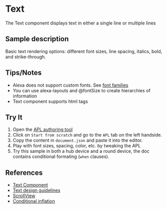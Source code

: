 # Text  

The Text component displays text in either a single line or multiple lines

## Sample description  

Basic text rendering options: different font sizes, line spacing, italics, bold, and strike-through.

## Tips/Notes  

- Alexa does not support custom fonts. See [font families](https://developer.amazon.com/docs/alexa-presentation-language/apl-alexa-styles-package.html#font-family)
- You can use alexa-layouts and @fontSize to create hierarchies of information
- Text component supports html tags

## Try It

1. Open the [APL authoring tool](https://developer.amazon.com/alexa/console/ask/displays)
1. Click on `Start from scratch` and go to the `APL` tab on the left handside.
1. Copy the content in `document.json` and paste it into the editor.
1. Play with font sizes, spacing, color, etc. by tweaking the APL
1. Try this sample in both a hub device and a round device, the doc contains conditional formating (`when` clauses).

## References  

- [Text Component](https://developer.amazon.com/docs/alexa-presentation-language/apl-text.html)
- [Text design guidelines](https://developer.amazon.com/docs/alexa-design/apl.html#how-to-use-text-components)
- [ScrollView](https://developer.amazon.com/en-US/docs/alexa/alexa-presentation-language/apl-scrollview.html)
- [Conditional inflation](https://developer.amazon.com/en-US/docs/alexa/alexa-presentation-language/apl-conditional-component-inflation.html)
